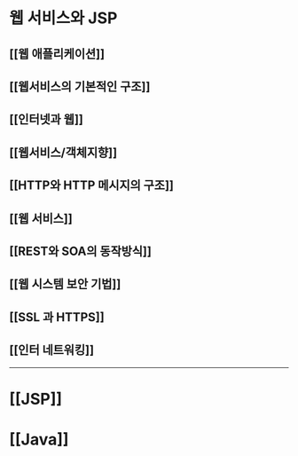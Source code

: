 # 웹 서비스와 JSP
## [[웹 애플리케이션]]

## [[웹서비스의 기본적인 구조]]

## [[인터넷과 웹]]
## [[웹서비스/객체지향]]
## [[HTTP와 HTTP 메시지의 구조]]
## [[웹 서비스]]
## [[REST와 SOA의 동작방식]]
## [[웹 시스템 보안 기법]]
## [[SSL 과 HTTPS]]
## [[인터 네트워킹]]

*****


# [[JSP]]

# [[Java]]